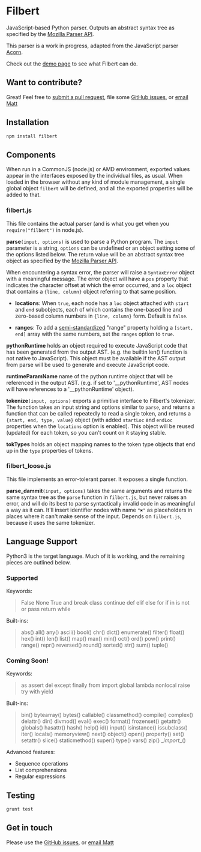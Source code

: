 ﻿# Filbert

JavaScript-based Python parser.  Outputs an abstract syntax tree as specified by the
[Mozilla Parser API][mozapi].

[mozapi]: https://developer.mozilla.org/en-US/docs/Mozilla/Projects/SpiderMonkey/Parser_API

This parser is a work in progress, adapted from the JavaScript parser [Acorn][acorn].

[acorn]: https://github.com/marijnh/acorn

Check out the [demo page](https://rawgit.com/differentmatt/filbert/master/test/interactive.html) to see what Filbert can do.

## Want to contribute?

Great!  Feel free to [submit a pull request](https://help.github.com/articles/using-pull-requests), file some [GitHub issues](https://github.com/differentmatt/filbert/issues), or [email Matt](mailto:mattlott@gmail.com)

## Installation

```sh
npm install filbert
```

## Components

When run in a CommonJS (node.js) or AMD environment, exported values
appear in the interfaces exposed by the individual files, as usual.
When loaded in the browser without any kind of module management, a
single global object `filbert` will be defined, and all the exported
properties will be added to that.

### filbert.js

This file contains the actual parser (and is what you get when you
`require("filbert")` in node.js).

**parse**`(input, options)` is used to parse a Python program.
The `input` parameter is a string, `options` can be undefined or an
object setting some of the options listed below. The return value will
be an abstract syntax tree object as specified by the
[Mozilla Parser API][mozapi].

When  encountering   a  syntax   error,  the   parser  will   raise  a
`SyntaxError` object with a meaningful  message. The error object will
have a `pos` property that indicates the character offset at which the
error occurred,  and a `loc`  object that contains a  `{line, column}`
object referring to that same position.

[mozapi]: https://developer.mozilla.org/en-US/docs/SpiderMonkey/Parser_API

- **locations**: When `true`, each node has a `loc` object attached
  with `start` and `end` subobjects, each of which contains the
  one-based line and zero-based column numbers in `{line, column}`
  form. Default is `false`.

- **ranges**: To add a [semi-standardized][range] "range" property holding a
  `[start, end]` array with the same numbers, set the `ranges` option
  to `true`.

[range]: https://bugzilla.mozilla.org/show_bug.cgi?id=745678

**pythonRuntime** holds an object required to execute JavaScript code that
has been generated from the output AST.  (e.g. the builtin len() function
is not native to JavaScript).  This object must be available if the AST output from
parse will be used to generate and execute JavaScript code.

**runtimeParamName** name of the python runtime object that will be referenced
in the output AST. (e.g. if set to '\__pythonRuntime', AST nodes will have
references to a '\__pythonRuntime' object).

**tokenize**`(input, options)` exports a primitive interface to
Filbert's tokenizer. The function takes an input string and options
similar to `parse`, and returns a function that can be called repeatedly
to read a single token, and returns a `{start, end, type, value}` object 
(with added `startLoc` and `endLoc` properties when the `locations` option 
is enabled). This object will be reused (updated) for each token, so you
can't count on it staying stable.

**tokTypes** holds an object mapping names to the token type objects
that end up in the `type` properties of tokens.

### filbert_loose.js ###

This file implements an error-tolerant parser. It exposes a single
function.

**parse_dammit**`(input, options)` takes the same arguments and
returns the same syntax tree as the `parse` function in `filbert.js`,
but never raises an error, and will do its best to parse syntactically
invalid code in as meaningful a way as it can. It'll insert identifier
nodes with name `"✖"` as placeholders in places where it can't make
sense of the input. Depends on `filbert.js`, because it uses the same
tokenizer.

## Language Support

Python3 is the target language.  Much of it is working, and the remaining pieces are outlined below.

### Supported

Keywords:
>False None True and break class continue def elif else for if in is not or pass return while

Built-ins:
>abs() all() any() ascii() bool() chr() dict() enumerate() filter() float() hex() int() len() list() map() max() min() oct() ord() pow() print() range() repr() reversed() round() sorted() str() sum() tuple()

### Coming Soon!

Keywords:
>as assert del except finally from import global lambda nonlocal raise try with yield

Built-ins:
>bin() bytearray() bytes() callable() classmethod() compile() complex() delattr() dir() divmod() eval() exec() format() frozenset() getattr() globals() hasattr() hash() help() id() input() isinstance() issubclass() iter() locals() memoryview() next() object() open() property() set() setattr() slice() staticmethod() super() type() vars() zip() \__import__() 

Advanced features:
- Sequence operations
- List comprehensions
- Regular expressions

## Testing

```sh
grunt test
```

## Get in touch

Please use the [GitHub issues](https://github.com/differentmatt/filbert/issues), or [email Matt](mailto:mattlott@gmail.com)
